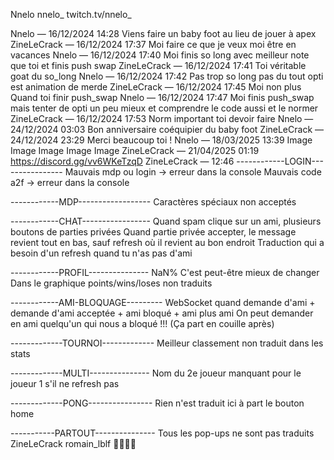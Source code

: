 Nnelo
nnelo_
twitch.tv/nnelo_

Nnelo
 — 
16/12/2024 14:28
Viens faire un baby foot au lieu de jouer à apex
ZineLeCrack
 — 
16/12/2024 17:37
Moi faire ce que je veux moi être en vacances
Nnelo
 — 
16/12/2024 17:40
Moi finis so long avec meilleur note que toi et finis push swap
ZineLeCrack
 — 
16/12/2024 17:41
Toi véritable goat du so_long
Nnelo
 — 
16/12/2024 17:42
Pas trop so long pas du tout opti est animation de merde
ZineLeCrack
 — 
16/12/2024 17:45
Moi non plus
Quand toi finir push_swap 
Nnelo
 — 
16/12/2024 17:47
Moi finis push_swap mais tenter de opti un peu mieux et comprendre le code aussi et le normer
ZineLeCrack
 — 
16/12/2024 17:53
Norm important toi devoir faire
Nnelo
 — 
24/12/2024 03:03
Bon anniversaire coéquipier du baby foot
ZineLeCrack
 — 
24/12/2024 23:29
Merci beaucoup toi !
Nnelo
 — 
18/03/2025 13:39
Image
Image
Image
Image
Image
ZineLeCrack
 — 
21/04/2025 01:19
https://discord.gg/vv6WKeTzqD
ZineLeCrack
 — 
12:46
------------LOGIN----------------
Mauvais mdp ou login -> erreur dans la console
Mauvais code a2f -> erreur dans la console

------------MDP------------------
Caractères spéciaux non acceptés

------------CHAT-----------------
Quand spam clique sur un ami, plusieurs boutons de parties privées
Quand partie privée accepter, le message revient tout en bas, sauf refresh où il revient au bon endroit
Traduction qui a besoin d'un refresh quand tu n'as pas d'ami

------------PROFIL---------------
NaN% C'est peut-être mieux de changer
Dans le graphique points/wins/loses non traduits

------------AMI-BLOQUAGE---------
WebSocket quand demande d'ami + demande d'ami acceptée + ami bloqué + ami plus ami
On peut demander en ami quelqu'un qui nous a bloqué !!! (Ça part en couille après)

-------------TOURNOI-------------
Meilleur classement non traduit dans les stats

-------------MULTI---------------
Nom du 2e joueur manquant pour le joueur 1 s'il ne refresh pas

-------------PONG----------------
Rien n'est traduit ici à part le bouton home

-----------PARTOUT---------------
Tous les pop-ups ne sont pas traduits
﻿
ZineLeCrack
romain_lblf
👍🏻👍🏻